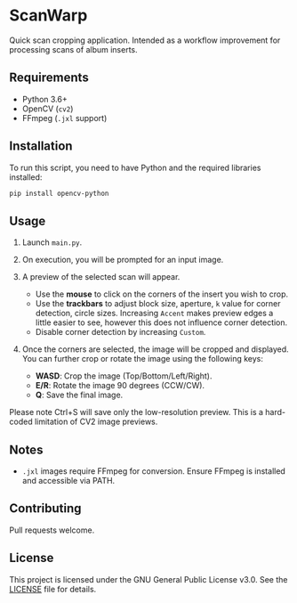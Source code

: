# ScanWarp

Quick scan cropping application. Intended as a workflow improvement for processing scans of album inserts.

## Requirements

- Python 3.6+
- OpenCV (`cv2`)
- FFmpeg (`.jxl` support)

## Installation

To run this script, you need to have Python and the required libraries installed:

```bash
pip install opencv-python
```

## Usage

1. Launch `main.py`.

2. On execution, you will be prompted for an input image.

3. A preview of the selected scan will appear.

   - Use the **mouse** to click on the corners of the insert you wish to crop.
   - Use the **trackbars** to adjust block size, aperture, `k` value for corner detection, circle sizes. Increasing `Accent` makes preview edges a little easier to see, however this does not influence corner detection.
   - Disable corner detection by increasing `Custom`.

4. Once the corners are selected, the image will be cropped and displayed. You can further crop or rotate the image using the following keys:
   
   - **WASD**: Crop the image (Top/Bottom/Left/Right).
   - **E/R**: Rotate the image 90 degrees (CCW/CW).
   - **Q**: Save the final image.

Please note Ctrl+S will save only the low-resolution preview. This is a hard-coded limitation of CV2 image previews.

## Notes

- `.jxl` images require FFmpeg for conversion. Ensure FFmpeg is installed and accessible via PATH.

## Contributing

Pull requests welcome.

## License

This project is licensed under the GNU General Public License v3.0. See the [LICENSE](LICENSE) file for details.